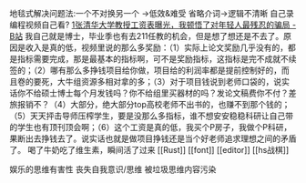 地毯式解决问题法:一个不对换另一个
	→低效&难受
省略介词→逻辑不清晰
自己录编程视频自己看?
[1张清华大学教授工资表曝光，我顿悟了对年轻人最残忍的骗局 -B站](https://www.bilibili.com/video/BV14y4y1g7R9/)
	我自己就是博士，毕业季也有去211任教的机会，但是想了想还是不去了。原因是收入是真的低，视频里说的那么多奖励：（1）实际上论文奖励几乎没有的，都是指标需要完成，那是最基本的指标啊，可不是奖励指标，这指标是完不成就不续签的；（2）哪有那么多挣钱项目给你做，项目给的利润率都是提前控制好的，而且卷的要死，大牛组资源多相对拿的多；（3）对于项目钱说到老师口袋的，说实话你不给硕士博士每个月发钱吗？你不给组里买器材的吗？发论文稿费你不付？差旅报销不？（4）大部分，绝大部分top高校老师不出书的，也赚不到那个钱的；（5）天天抨击导师压榨学生，要是没那么多指标，谁不想安安稳稳科研让自己带的学生也有顶刊顶会啊；（6）这个工资是真的低，我买个P房子，我做个P科研，果断出去挣钱去了。说实话也就是做项目挣钱还是当个好老师追求理想之间的矛盾了。
喝了牛奶吃了维生素，瞬间活了过来
[[Rust]]
[[font]]
[[editor]]
[[hs战棋]]

娱乐的思维有害性
丧失自我意识/思维
被垃圾思维内容污染
